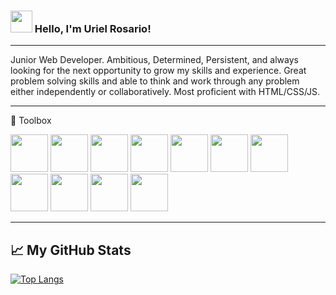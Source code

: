 ### <img src="https://raw.githubusercontent.com/MartinHeinz/MartinHeinz/master/wave.gif" width="35px"> Hello, I'm Uriel Rosario!

---

Junior Web Developer. Ambitious, Determined, Persistent, and always looking for the next opportunity to grow my skills and experience. Great problem solving skills and able to think and work through any problem either independently or collaboratively. Most proficient with HTML/CSS/JS.

---

🧰 Toolbox

<img src="https://cdn.jsdelivr.net/gh/devicons/devicon/icons/javascript/javascript-original.svg" width='60x'  />

<img src="https://cdn.jsdelivr.net/gh/devicons/devicon/icons/html5/html5-original-wordmark.svg" width='60x'/>

<img src="https://cdn.jsdelivr.net/gh/devicons/devicon/icons/css3/css3-original-wordmark.svg" width='60x'/>

<img src="https://cdn.jsdelivr.net/gh/devicons/devicon/icons/bootstrap/bootstrap-plain-wordmark.svg" width='60x' />

<img src="https://cdn.jsdelivr.net/gh/devicons/devicon/icons/heroku/heroku-original-wordmark.svg" width='60x'/>

<img src="https://cdn.jsdelivr.net/gh/devicons/devicon/icons/git/git-original.svg" width='60x' />

<img src="https://cdn.jsdelivr.net/gh/devicons/devicon/icons/jquery/jquery-original-wordmark.svg" width='60x'/>

<img src="https://cdn.jsdelivr.net/gh/devicons/devicon/icons/mongodb/mongodb-original-wordmark.svg" width='60x'/>

<img src="https://cdn.jsdelivr.net/gh/devicons/devicon/icons/mysql/mysql-original-wordmark.svg" width='60x'/>

<img src="https://cdn.jsdelivr.net/gh/devicons/devicon/icons/nodejs/nodejs-original.svg" width='60x' />

<img src="https://cdn.jsdelivr.net/gh/devicons/devicon/icons/react/react-original-wordmark.svg" width= '60x' />

---

## &#x1f4c8; My GitHub Stats

[![Top Langs](https://github-readme-stats.vercel.app/api/top-langs/?username=urielrosario&theme=radical)](https://github.com/anuraghazra/github-readme-stats)

